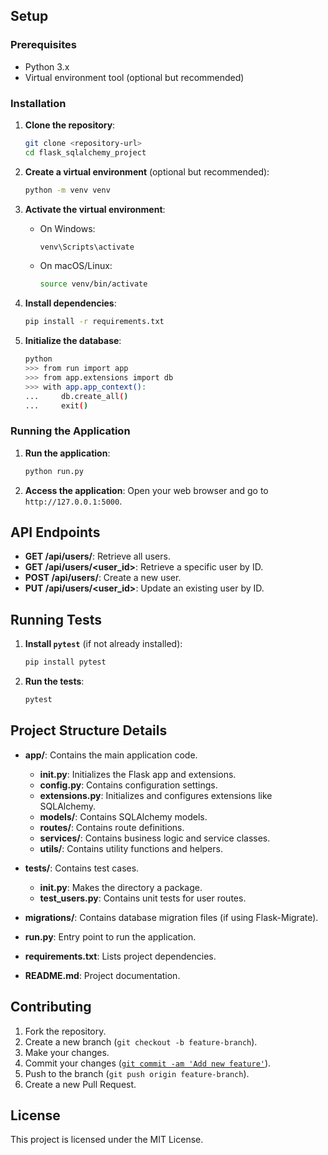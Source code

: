 
## Setup

### Prerequisites
- Python 3.x
- Virtual environment tool (optional but recommended)

### Installation

1. **Clone the repository**:
    ```sh
    git clone <repository-url>
    cd flask_sqlalchemy_project
    ```

2. **Create a virtual environment** (optional but recommended):
    ```sh
    python -m venv venv
    ```

3. **Activate the virtual environment**:
    - On Windows:
      ```sh
      venv\Scripts\activate
      ```
    - On macOS/Linux:
      ```sh
      source venv/bin/activate
      ```

4. **Install dependencies**:
    ```sh
    pip install -r requirements.txt
    ```

5. **Initialize the database**:
    ```sh
    python
    >>> from run import app
    >>> from app.extensions import db
    >>> with app.app_context():
    ...     db.create_all()
    ...     exit()
    ```

### Running the Application

1. **Run the application**:
    ```sh
    python run.py
    ```

2. **Access the application**:
    Open your web browser and go to `http://127.0.0.1:5000`.

## API Endpoints

- **GET /api/users/**: Retrieve all users.
- **GET /api/users/<user_id>**: Retrieve a specific user by ID.
- **POST /api/users/**: Create a new user.
- **PUT /api/users/<user_id>**: Update an existing user by ID.

## Running Tests

1. **Install `pytest`** (if not already installed):
    ```sh
    pip install pytest
    ```

2. **Run the tests**:
    ```sh
    pytest
    ```

## Project Structure Details

- **app/**: Contains the main application code.
  - **__init__.py**: Initializes the Flask app and extensions.
  - **config.py**: Contains configuration settings.
  - **extensions.py**: Initializes and configures extensions like SQLAlchemy.
  - **models/**: Contains SQLAlchemy models.
  - **routes/**: Contains route definitions.
  - **services/**: Contains business logic and service classes.
  - **utils/**: Contains utility functions and helpers.

- **tests/**: Contains test cases.
  - **__init__.py**: Makes the directory a package.
  - **test_users.py**: Contains unit tests for user routes.

- **migrations/**: Contains database migration files (if using Flask-Migrate).

- **run.py**: Entry point to run the application.
- **requirements.txt**: Lists project dependencies.
- **README.md**: Project documentation.

## Contributing

1. Fork the repository.
2. Create a new branch (`git checkout -b feature-branch`).
3. Make your changes.
4. Commit your changes ([`git commit -am 'Add new feature'`](command:_github.copilot.openSymbolFromReferences?%5B%22%22%2C%5B%7B%22uri%22%3A%7B%22scheme%22%3A%22file%22%2C%22authority%22%3A%22%22%2C%22path%22%3A%22%2Fc%3A%2FUsers%2Fdanil%2FDocuments%2FDesarrollo%2FZubale%2FGit%20Repo%2FAsys%2Fflask_template%2Fapp%2Froutes%2Fusers.py%22%2C%22query%22%3A%22%22%2C%22fragment%22%3A%22%22%7D%2C%22pos%22%3A%7B%22line%22%3A22%2C%22character%22%3A15%7D%7D%5D%2C%22e2f3dece-d808-4407-b7bc-af331c37b22a%22%5D "Go to definition")).
5. Push to the branch (`git push origin feature-branch`).
6. Create a new Pull Request.

## License

This project is licensed under the MIT License.